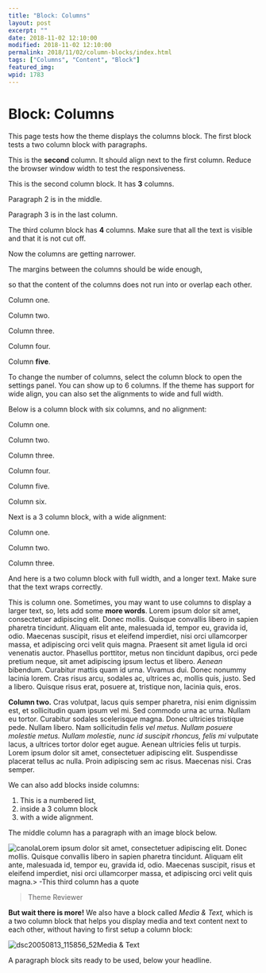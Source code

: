 ```yaml
---
title: "Block: Columns"
layout: post
excerpt: ""
date: 2018-11-02 12:10:00
modified: 2018-11-02 12:10:00
permalink: 2018/11/02/column-blocks/index.html
tags: ["Columns", "Content", "Block"]
featured_img: 
wpid: 1783
---
```


# Block: Columns

This page tests how the theme displays the columns block. The first block tests a two column block with paragraphs.

This is the **second** column. It should align next to the first column. Reduce the browser window width to test the responsiveness.

This is the second column block. It has **3** columns.

Paragraph 2 is in the middle.

Paragraph 3 is in the last column.

 The third column block has **4** columns. Make sure that all the text is visible and that it is not cut off.

Now the columns are getting narrower.

The margins between the columns should be wide enough,

so that the content of the columns does not run into or overlap each other.

Column one.

Column two.

Column three.

Column four.

Column **five**.

To change the number of columns, select the column block to open the settings panel. You can show up to 6 columns. If the theme has support for wide align, you can also set the alignments to wide and full width.

Below is a column block with six columns, and no alignment:

Column one.

Column two.

Column three.

Column four.

Column five.

Column six.

Next is a 3 column block, with a wide alignment:

Column one.

Column two.

Column three.

And here is a two column block with full width, and a longer text. Make sure that the text wraps correctly.

This is column one. Sometimes, you may want to use columns to display a larger text, so, lets add some **more words**. Lorem ipsum dolor sit amet, consectetuer adipiscing elit. Donec mollis. Quisque convallis libero in sapien pharetra tincidunt. Aliquam elit ante, malesuada id, tempor eu, gravida id, odio. Maecenas suscipit, risus et eleifend imperdiet, nisi orci ullamcorper massa, et adipiscing orci velit quis magna. Praesent sit amet ligula id orci venenatis auctor. Phasellus porttitor, metus non tincidunt dapibus, orci pede pretium neque, sit amet adipiscing ipsum lectus et libero. *Aenean* bibendum. Curabitur mattis quam id urna. Vivamus dui. Donec nonummy lacinia lorem. Cras risus arcu, sodales ac, ultrices ac, mollis quis, justo. Sed a libero. Quisque risus erat, posuere at, tristique non, lacinia quis, eros.

**Column two.** Cras volutpat, lacus quis semper pharetra, nisi enim dignissim est, et sollicitudin quam ipsum vel mi. Sed commodo urna ac urna. Nullam eu tortor. Curabitur sodales scelerisque magna. Donec ultricies tristique pede. Nullam libero. Nam sollicitudin f*elis vel metus. Nullam posuere molestie metus. Nullam molestie, nunc id suscipit rhoncus, felis mi* vulputate lacus, a ultrices tortor dolor eget augue. Aenean ultricies felis ut turpis. Lorem ipsum dolor sit amet, consectetuer adipiscing elit. Suspendisse placerat tellus ac nulla. Proin adipiscing sem ac risus. Maecenas nisi. Cras semper.

We can also add blocks inside columns:

1. This is a numbered list,
2. inside a 3 column block
3. with a wide alignment.

The middle column has a paragraph with an image block below.

![canola](/_images/2008/06/canola2.jpg)Lorem ipsum dolor sit amet, consectetuer adipiscing elit. Donec mollis. Quisque convallis libero in sapien pharetra tincidunt. Aliquam elit ante, malesuada id, tempor eu, gravida id, odio. Maecenas suscipit, risus et eleifend imperdiet, nisi orci ullamcorper massa, et adipiscing orci velit quis magna.> -This third column has a quote
> 
> Theme Reviewer  
> 

**But wait there is more!** We also have a block called *Media &amp; Text,* which is a two column block that helps you display media and text content next to each other, without having to first setup a column block:

![dsc20050813_115856_52](/_images/2008/06/dsc20050813_115856_52.jpg)Media &amp; Text

A paragraph block sits ready to be used, below your headline.

